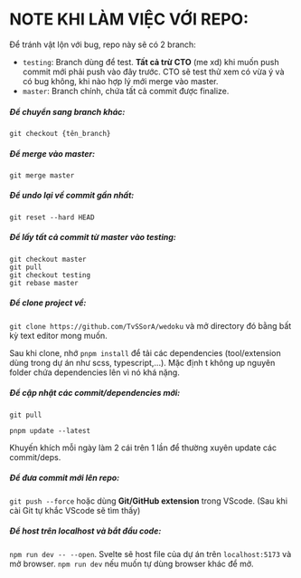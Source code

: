 # NOTE KHI LÀM VIỆC VỚI REPO:

Để tránh vật lộn với bug, repo này sẽ có 2 branch: 
- `testing`: Branch dùng để test. **Tất cả trừ CTO** (me xd) khi muốn push commit mới phải push vào đây trước. CTO sẽ test thử xem có vừa ý và có bug không, khi nào hợp lý mới merge vào master.
- `master`: Branch chính, chứa tất cả commit được finalize.

##### Để chuyển sang branch khác:

`git checkout {tên_branch}`

##### Để merge vào master:

`git merge master`

##### Để undo lại về commit gần nhất:

`git reset --hard HEAD`

##### Để lấy tất cả commit từ master vào testing:

```
git checkout master
git pull
git checkout testing
git rebase master
```

##### Để clone project về:

`git clone https://github.com/TvSSorA/wedoku` và mở directory đó bằng bất kỳ text editor mong muốn.

Sau khi clone, nhớ `pnpm install` để tải các dependencies (tool/extension dùng trong dự án như scss, typescript,...). Mặc định t không up nguyên folder chứa dependencies lên vì nó khá nặng. 

##### Để cập nhật các commit/dependencies mới:

`git pull` 

`pnpm update --latest`

Khuyến khích mỗi ngày làm 2 cái trên 1 lần để thường xuyên update các commit/deps.

##### Để đưa commit mới lên repo:

`git push --force` hoặc dùng **Git/GitHub extension** trong VScode. (Sau khi cài Git tự khắc VScode sẽ tìm thấy)

##### Để host trên localhost và bắt đầu code:

`npm run dev -- --open`. Svelte sẽ host file của dự án trên `localhost:5173` và mở browser.
`npm run dev` nếu muốn tự dùng browser khác để mở.

